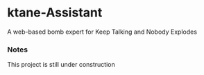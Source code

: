 # ktane-Assistant
A web-based bomb expert for Keep Talking and Nobody Explodes

### Notes
This project is still under construction
